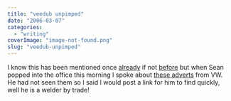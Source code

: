 ```yaml
---
title: "veedub unpimped"
date: "2006-03-07"
categories: 
  - "writing"
coverImage: "image-not-found.png"
slug: "veedub-unpimped"
---
```


I know this has been mentioned once [already](http://binarybonsai.com/archives/2006/02/28/vdub-in-ze-house/) if not [before](http://oneighturbo.com/?p=202) but when Sean popped into the office this morning I spoke about [these adverts](http://www.leftlanenews.com/2006/02/22/vw-strikes-again-un-pimp-my-ride-videos/) from VW.  
He had not seen them so I said I would post a link for him to find quickly, well he is a welder by trade!
